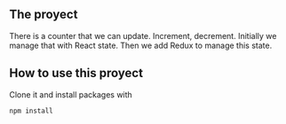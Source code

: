## The proyect

There is a counter that we can update. Increment, decrement.
Initially we manage that with React state.
Then we add Redux to manage this state.

## How to use this proyect

Clone it and install packages with

```npm install```
